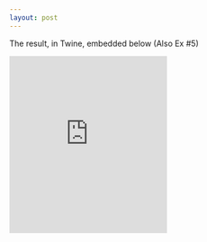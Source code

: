 ```yaml
---
layout: post
---
```

The result, in Twine, embedded below (Also Ex #5)
<iframe width="280" height="315" src="https://www.daughterofsaturn.com/dos_game.html" frameborder="0" allowfullscreen></iframe> 
